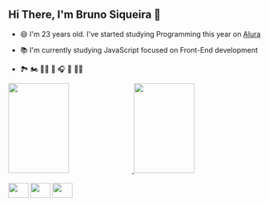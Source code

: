 
## Hi There, I'm Bruno Siqueira 👋 <br>
- 😄 I'm 23 years old. I've started studying Programming this year on <a href='https://github.com/alura-cursos'>Alura</a> <br>
- 📚 I'm currently studying JavaScript focused on Front-End development <br>

- 🏞️ 🏍 🚵🏽 🌄 🎧 🎸 ✊🏼 

<div class="github-data">
    <a href="https://github.com/brunosiq99">
        <img height="180em" width="49%" src="https://github-readme-stats.vercel.app/api?username=brunosiq99&theme=tokyonight&include_all_commits=true&count_private=true&show_icons=true">
        <img height="180em" width="49%" src="https://github-readme-stats.vercel.app/api/top-langs/?username=brunosiq99&theme=tokyonight&c&layout=compact&langs_count=16">  
    </a>  
</div>  
<br>
<div style="display:inline_block">
  <img height="30rem" width="40rem" src="https://cdn.jsdelivr.net/gh/devicons/devicon/icons/javascript/javascript-original.svg" />
  <img height="30rem" width="40rem" src="https://cdn.jsdelivr.net/gh/devicons/devicon/icons/html5/html5-original.svg" />
  <img height="30rem" width="40rem" src="https://cdn.jsdelivr.net/gh/devicons/devicon/icons/css3/css3-original.svg" />
</div>

